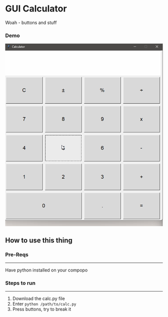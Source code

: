 # GUI Calculator

Woah - buttons and stuff

### Demo

![demo](../Assets/gui-calc.gif)

## How to use this thing

### Pre-Reqs

---

Have python installed on your compopo

### Steps to run

---

1. Download the calc.py file
2. Enter `python /path/to/calc.py`
3. Press buttons, try to break it
